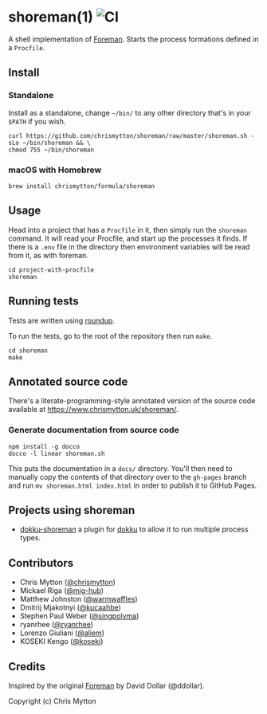 shoreman(1) ![CI](https://github.com/chrismytton/shoreman/workflows/CI/badge.svg?branch=master&event=push)
===========

A shell implementation of [Foreman](https://github.com/ddollar/foreman). Starts the process formations defined in a `Procfile`.

## Install

### Standalone

Install as a standalone, change `~/bin/` to any other directory that's
in your `$PATH` if you wish.

```
curl https://github.com/chrismytton/shoreman/raw/master/shoreman.sh -sLo ~/bin/shoreman && \
chmod 755 ~/bin/shoreman
```

### macOS with Homebrew

    brew install chrismytton/formula/shoreman

## Usage

Head into a project that has a `Procfile` in it, then simply run the
`shoreman` command. It will read your Procfile, and start up the
processes it finds. If there is a `.env` file in the directory then
environment variables will be read from it, as with foreman.

```
cd project-with-procfile
shoreman
```

## Running tests

Tests are written using [roundup](http://bmizerany.github.com/roundup/).

To run the tests, go to the root of the repository then run `make`.

```
cd shoreman
make
```

## Annotated source code

There's a literate-programming-style annotated version of the source code available at https://www.chrismytton.uk/shoreman/.

### Generate documentation from source code

```
npm install -g docco
docco -l linear shoreman.sh
```

This puts the documentation in a `docs/` directory. You'll then need to manually
copy the contents of that directory over to the `gh-pages` branch and run
`mv shoreman.html index.html` in order to publish it to GitHub Pages.

## Projects using shoreman

- [dokku-shoreman](https://github.com/statianzo/dokku-shoreman) a plugin
  for [dokku](https://github.com/progrium/dokku) to allow it to run
  multiple process types.

## Contributors

* Chris Mytton ([@chrismytton](https://github.com/chrismytton))
* Mickael Riga ([@mig-hub](https://github.com/mig-hub))
* Matthew Johnston ([@warmwaffles](https://github.com/warmwaffles))
* Dmitrij Mjakotnyi ([@kucaahbe](https://github.com/kucaahbe))
* Stephen Paul Weber ([@singpolyma](https://github.com/singpolyma))
* ryanrhee ([@ryanrhee](https://github.com/ryanrhee))
* Lorenzo Giuliani ([@aliem](https://github.com/aliem))
* KOSEKI Kengo ([@koseki](https://github.com/koseki))

## Credits

Inspired by the original [Foreman](https://github.com/ddollar/foreman)
by David Dollar (@ddollar).

Copyright (c) Chris Mytton
